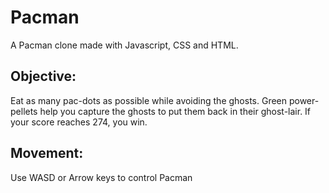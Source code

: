 # Pacman
A Pacman clone made with Javascript, CSS and HTML.

## Objective:
Eat as many pac-dots as possible while avoiding the ghosts. Green power-pellets help you capture the ghosts to put them back in their ghost-lair. If your score reaches 274, you win.

## Movement:
Use WASD or Arrow keys to control Pacman

